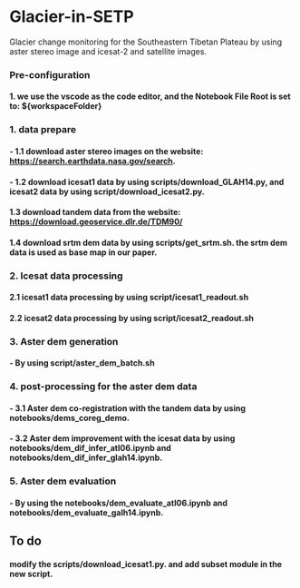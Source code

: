 # Glacier-in-SETP
Glacier change monitoring for the Southeastern Tibetan Plateau by using aster stereo image and icesat-2 and satellite images.

### Pre-configuration
#### 1. we use the vscode as the code editor, and the Notebook File Root is set to: ${workspaceFolder}


### 1. data prepare
#### - 1.1 download aster stereo images on the website: https://search.earthdata.nasa.gov/search.
#### - 1.2 download icesat1 data by using scripts/download_GLAH14.py, and icesat2 data by using script/download_icesat2.py. 
#### 1.3 download tandem data from the website: https://download.geoservice.dlr.de/TDM90/ 
#### 1.4 download srtm dem data by using scripts/get_srtm.sh. the srtm dem data is used as base map in our paper.


### 2. Icesat data processing 
#### 2.1 icesat1 data processing by using script/icesat1_readout.sh
#### 2.2 icesat2 data processing by using script/icesat2_readout.sh

### 3. Aster dem generation 
#### - By using script/aster_dem_batch.sh

### 4. post-processing for the aster dem data
#### - 3.1 Aster dem co-registration with the tandem data by using notebooks/dems_coreg_demo. 
#### - 3.2 Aster dem improvement with the icesat data by using notebooks/dem_dif_infer_atl06.ipynb and notebooks/dem_dif_infer_glah14.ipynb.

### 5. Aster dem evaluation
#### - By using the notebooks/dem_evaluate_atl06.ipynb and notebooks/dem_evaluate_galh14.ipynb.

## To do
#### modify the scripts/download_icesat1.py. and add subset module in the new script.


